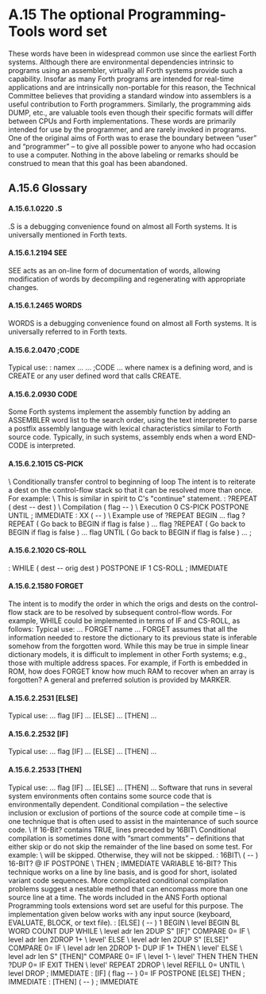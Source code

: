 # A.15 The optional Programming-Tools word set 

These words have been in widespread common use since the earliest Forth systems.
Although there are environmental dependencies intrinsic to programs using an assembler, virtually all Forth  systems provide such a capability. Insofar as many Forth programs are intended for real-time applications  and are intrinsically non-portable for this reason, the Technical Committee believes that providing a  standard window into assemblers is a useful contribution to Forth programmers.
Similarly, the programming aids DUMP, etc., are valuable tools even though their specific formats will differ  between CPUs and Forth implementations. These words are primarily intended for use by the programmer,  and are rarely invoked in programs.
One of the original aims of Forth was to erase the boundary between “user” and “programmer” – to give all  possible power to anyone who had occasion to use a computer. Nothing in the above labeling or remarks  should be construed to mean that this goal has been abandoned.

## A.15.6 Glossary 


#### A.15.6.1.0220 .S 

.S is a debugging convenience found on almost all Forth systems. It is universally mentioned in Forth 
texts.

#### A.15.6.1.2194 SEE 

SEE acts as an on-line form of documentation of words, allowing modification of words by decompiling  and regenerating with appropriate changes.

#### A.15.6.1.2465 WORDS 

WORDS is a debugging convenience found on almost all Forth systems. It is universally referred to in Forth  texts.

#### A.15.6.2.0470 ;CODE 

Typical use: : namex ... <create> ... ;CODE ...
where namex is a defining word, and <create> is CREATE or any user defined word that calls CREATE.

#### A.15.6.2.0930 CODE 

Some Forth systems implement the assembly function by adding an ASSEMBLER word list to the search  order, using the text interpreter to parse a postfix assembly language with lexical characteristics similar to  Forth source code. Typically, in such systems, assembly ends when a word END-CODE is interpreted.

#### A.15.6.2.1015 CS-PICK 

\ Conditionally transfer control to beginning of loop 
The intent is to reiterate a dest on the control-flow stack so that it can be resolved more than once. For  example:  \ This is similar in spirit to C's "continue" statement.
: ?REPEAT ( dest -- dest ) \ Compilation 
 ( flag -- ) \ Execution 
 0 CS-PICK POSTPONE UNTIL 
; IMMEDIATE 
: XX ( -- ) \ Example use of ?REPEAT 
 BEGIN 
...
 flag ?REPEAT ( Go back to BEGIN if flag is false ) 
...
 flag ?REPEAT ( Go back to BEGIN if flag is false ) 
...
 flag UNTIL ( Go back to BEGIN if flag is false ) 
...
; 

#### A.15.6.2.1020 CS-ROLL 

: WHILE ( dest -- orig dest ) 
 POSTPONE IF 1 CS-ROLL 
; IMMEDIATE 

#### A.15.6.2.1580 FORGET 

The intent is to modify the order in which the origs and dests on the control-flow stack are to be resolved by  subsequent control-flow words. For example, WHILE could be implemented in terms of IF and CS-ROLL,  as follows:  Typical use: ... FORGET name ...
FORGET assumes that all the information needed to restore the dictionary to its previous state is inferable  somehow from the forgotten word. While this may be true in simple linear dictionary models, it is difficult  to implement in other Forth systems; e.g., those with multiple address spaces. For example, if Forth is  embedded in ROM, how does FORGET know how much RAM to recover when an array is forgotten? A  general and preferred solution is provided by MARKER.

#### A.15.6.2.2531 [ELSE] 

Typical use: ... flag [IF] ... [ELSE] ... [THEN] ...

#### A.15.6.2.2532 [IF] 

Typical use: ... flag [IF] ... [ELSE] ... [THEN] ...

#### A.15.6.2.2533 [THEN] 

Typical use: ... flag [IF] ... [ELSE] ... [THEN] ...
Software that runs in several system environments often contains some source code that is environmentally  dependent. Conditional compilation – the selective inclusion or exclusion of portions of the source code at  compile time – is one technique that is often used to assist in the maintenance of such source code.
\ If 16-Bit? contains TRUE, lines preceded by 16BIT\ 
Conditional compilation is sometimes done with “smart comments” – definitions that either skip or do not  skip the remainder of the line based on some test. For example:  \ will be skipped. Otherwise, they will not be skipped.
: 16BIT\ ( -- ) 16-BIT? @ IF POSTPONE \ THEN 
; IMMEDIATE 
VARIABLE 16-BIT?  This technique works on a line by line basis, and is good for short, isolated variant code sequences.
More complicated conditional compilation problems suggest a nestable method that can encompass more  than one source line at a time. The words included in the ANS Forth optional Programming tools  extensions word set are useful for this purpose. The implementation given below works with any input  source (keyboard, EVALUATE, BLOCK, or text file).
: [ELSE] ( -- ) 
 1 BEGIN \ level 
 BEGIN BL WORD COUNT DUP WHILE \ level adr len 
 2DUP S" [IF]" COMPARE 0= IF \ level adr len 
 2DROP 1+ \ level' 
 ELSE \ level adr len 
 2DUP S" [ELSE]" COMPARE 0= IF \ level adr len 
 2DROP 1- DUP IF 1+ THEN \ level' 
 ELSE \ level adr len 
 S" [THEN]" COMPARE 0= IF \ level 
 1- \ level' 
 THEN 
 THEN 
 THEN ?DUP 0= IF EXIT THEN \ level' 
 REPEAT 2DROP \ level 
 REFILL 0= UNTIL \ level 
 DROP 
; IMMEDIATE 
: [IF] ( flag -- ) 
 0= IF POSTPONE [ELSE] THEN 
; IMMEDIATE 
: [THEN] ( -- ) ; IMMEDIATE 

